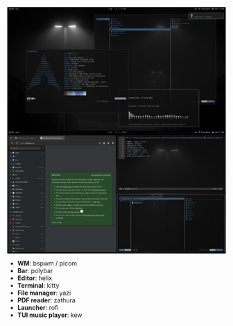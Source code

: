 <img src="https://raw.githubusercontent.com/ch4rioteer/Dotfiles/main/bspwm/AlmoustBlack/screenshots/2025-02-28-235508_1920x1080_scrot.png" align="center">
<img src="https://raw.githubusercontent.com/ch4rioteer/Dotfiles/main/bspwm/AlmoustBlack/screenshots/2025-02-28-235609_1920x1080_scrot.png" align="center">

* **WM**: bspwm / picom
* **Bar**: polybar
* **Editor**: helix
* **Terminal**: kitty
* **File manager**: yazi
* **PDF reader**: zathura
* **Launcher**: rofi
* **TUI music player**: kew
